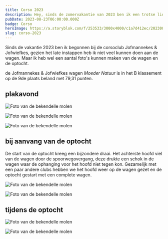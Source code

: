 ```yaml
---
title: Corso 2023
description: Hey, sinds de zomervakantie van 2023 ben ik een trotse lid van de corsoclub Jofmannekes & Jofwiefkes. Hierbij een aantal foto's van de wagen en de optocht.
pubDate: 2023-08-23T06:00:00.000Z
badge: Corso
heroImage: https://a.storyblok.com/f/253533/3000x4000/c1a7d412ec/20230825_012937.JPG
slug: corso-2023
---
```


Sinds de vakantie 2023 ben ik begonnen bij de corsoclub Jofmannekes & Jofwiefkes, gezien het late instappen heb ik niet veel kunnen doen aan de wagen. Maar ik heb wel een aantal foto's kunnen maken van de wagen en de optocht.

de Jofmannekes & Jofwiefkes wagen *Moeder Natuur* is in het B klassement op de 9de plaats beland met 79,31 punten.


## plakavond

![Foto van de bekendelle molen](https://a.storyblok.com/f/253533/3000x4000/141169bcc3/20230824_234027.JPG)

![Foto van de bekendelle molen](https://a.storyblok.com/f/253533/4000x3000/1feffb6c08/20230824_234105.JPG)

![Foto van de bekendelle molen](https://a.storyblok.com/f/253533/4000x3000/7304f6eee4/20230825_011619.JPG)

## bij aanvang van de optocht
De start van de optocht kreeg een bijzondere draai.
Het achterste hoofd viel van de wagen door de spoorwegovergang, deze drukte een schok in de wagen waar de ophanging voor het hoofd niet tegen kon.
Gezamelijk met een paar andere clubs hebben we het hoofd weer op de wagen gezet en de optocht gestart met een complete wagen.

![Foto van de bekendelle molen](https://a.storyblok.com/f/253533/3000x4000/c1a7d412ec/20230825_012937.JPG)

![Foto van de bekendelle molen](https://a.storyblok.com/f/253533/3000x4000/5e674564e6/20230825_080122.JPG)

## tijdens de optocht

![Foto van de bekendelle molen](https://a.storyblok.com/f/253533/3000x4000/8d6f09268b/20230825_092827.JPG)

![Foto van de bekendelle molen](https://a.storyblok.com/f/253533/3000x4000/04d4f3e926/20230825_101206.JPG)